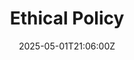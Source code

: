 ---
title: Ethical Policy
linkTitle: Ethical Policy
date: '2025-05-01T21:06:00Z'
weight: 1
description: Green Orbit Digital commits to high ethical standards, emphasizing integrity,
  transparency, and sustainability. The policy outlines core values, a code of ethics,
  and commitments to responsible business practices, including adherence to the UN
  Sustainable Development Goals and various ethical initiatives. Regular training,
  audits, and reporting ensure compliance and continuous improvement.
draft: false
ref: ethical-policy
---